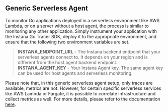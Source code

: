## Generic Serverless Agent

To monitor Go applications deployed in a serverless environment like AWS Lambda, or on a server without a host agent, the process is similar to monitoring any other application. Simply instrument your application with the Instana Go Tracer SDK, deploy it to the appropriate environment, and ensure that the following two environment variables are set.

> **INSTANA_ENDPOINT_URL** - The Instana backend endpoint that your serverless agents connect to. It depends on your region and is different from the host agent backend endpoint.
> **INSTANA_AGENT_KEY** - Your Instana Agent key. The same agent key can be used for host agents and serverless monitoring.

Please note that, in this generic serverless agent setup, only traces are available, metrics are not. However, for certain specific serverless services like AWS Lambda or Fargate, it is possible to correlate infrastructure and collect metrics as well. For more details, please refer to the documentation [here](https://www.ibm.com/docs/en/instana-observability/current?topic=technologies-monitoring-go#platforms).

